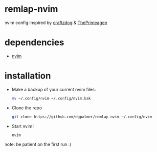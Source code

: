# remlap-nvim

nvim config inspired by [craftzdog](https://github.com/craftzdog/dotfiles-public/) &amp; [ThePrimeagen](https://github.com/ThePrimeagen/dev/tree/master/env/.config/tmux)

# dependencies

- [nvim](https://github.com/neovim/neovim)

# installation

- Make a backup of your current nvim files:

  ```sh
  mv ~/.config/nvim ~/.config/nvim.bak

  ```

- Clone the repo

  ```sh
  git clone https://github.com/dgpalmer/remlap-nvim ~/.config/nvim
  ```

- Start nvim!

  ```
  nvim
  ```

note: be patient on the first run :)
